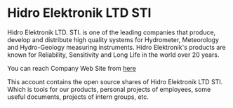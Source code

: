 # Hidro Elektronik LTD STI
Hidro Elektronik LTD. STI. is one of the leading companies that produce, develop and distribute high quality systems for Hydrometer, Meteorology and Hydro-Geology measuring instruments. Hidro Elektronik's products are known for Reliability, Sensitivity and Long Life in the world over 20 years.

You can reach Company Web Site from [here](https://www.hidroel.com.tr/)

This account contains the open source shares of Hidro Elektronik LTD STI. Which is tools for our products, personal projects of employees, some useful documents, projects of intern groups, etc.
